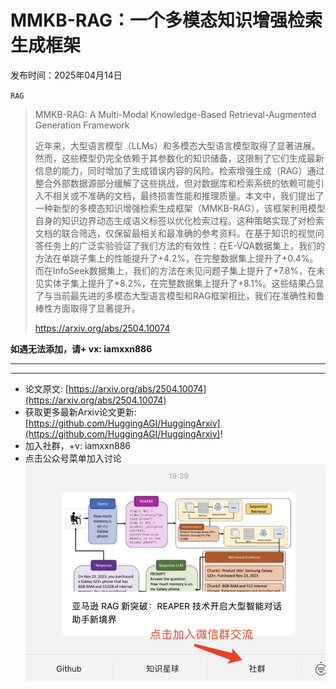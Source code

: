 # MMKB-RAG：一个多模态知识增强检索生成框架
发布时间：2025年04月14日

`RAG`
> MMKB-RAG: A Multi-Modal Knowledge-Based Retrieval-Augmented Generation Framework
>
> 近年来，大型语言模型（LLMs）和多模态大型语言模型取得了显著进展。然而，这些模型仍完全依赖于其参数化的知识储备，这限制了它们生成最新信息的能力，同时增加了生成错误内容的风险。检索增强生成（RAG）通过整合外部数据源部分缓解了这些挑战，但对数据库和检索系统的依赖可能引入不相关或不准确的文档，最终损害性能和推理质量。本文中，我们提出了一种新型的多模态知识增强检索生成框架（MMKB-RAG），该框架利用模型自身的知识边界动态生成语义标签以优化检索过程。这种策略实现了对检索文档的联合筛选，仅保留最相关和最准确的参考资料。在基于知识的视觉问答任务上的广泛实验验证了我们方法的有效性：在E-VQA数据集上，我们的方法在单跳子集上的性能提升了+4.2%，在完整数据集上提升了+0.4%。而在InfoSeek数据集上，我们的方法在未见问题子集上提升了+7.8%，在未见实体子集上提升了+8.2%，在完整数据集上提升了+8.1%。这些结果凸显了与当前最先进的多模态大型语言模型和RAG框架相比，我们在准确性和鲁棒性方面取得了显著提升。
>
> https://arxiv.org/abs/2504.10074

**如遇无法添加，请+ vx: iamxxn886**
<hr />


<hr />

- 论文原文: [https://arxiv.org/abs/2504.10074](https://arxiv.org/abs/2504.10074)
- 获取更多最新Arxiv论文更新: [https://github.com/HuggingAGI/HuggingArxiv](https://github.com/HuggingAGI/HuggingArxiv)!
- 加入社群，+v: iamxxn886
- 点击公众号菜单加入讨论
![](https://raw.githubusercontent.com/HuggingAGI/wx_assets/main/2024/07/31/1722434818326-94339e92-22f1-4472-9d27-fed232f70b5d.jpeg)